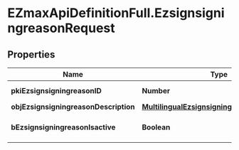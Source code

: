 # EZmaxApiDefinitionFull.EzsignsigningreasonRequest

## Properties

Name | Type | Description | Notes
------------ | ------------- | ------------- | -------------
**pkiEzsignsigningreasonID** | **Number** | The unique ID of the Ezsignsigningreason | [optional] 
**objEzsignsigningreasonDescription** | [**MultilingualEzsignsigningreasonDescription**](MultilingualEzsignsigningreasonDescription.md) |  | 
**bEzsignsigningreasonIsactive** | **Boolean** | Whether the ezsignsigningreason is active or not | 


